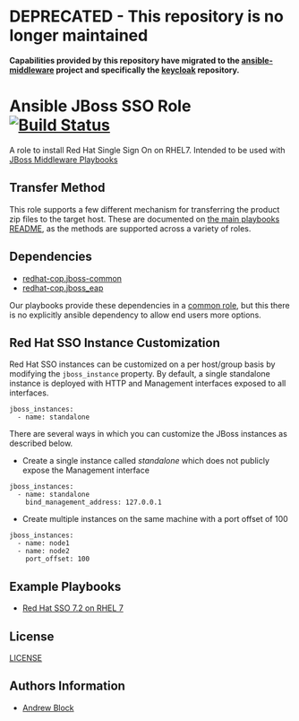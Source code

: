 # DEPRECATED - This repository is no longer maintained

**Capabilities provided by this repository have migrated to the [ansible-middleware](https://github.com/ansible-middleware) project and specifically the [keycloak](https://github.com/ansible-middleware/keycloak) repository.**

Ansible JBoss SSO Role [![Build Status](https://travis-ci.org/redhat-cop/redhat_sso.svg)](https://travis-ci.org/redhat-cop/redhat_sso)
=================

A role to install Red Hat Single Sign On on RHEL7. Intended to be used with [JBoss Middleware Playbooks](https://github.com/redhat-cop/ansible-middleware-playbooks)

Transfer Method
------------

This role supports a few different mechanism for transferring the product zip files to the target host. These are documented on [the main playbooks README](https://github.com/redhat-cop/ansible-middleware-playbooks), as the methods are supported across a variety of roles.

Dependencies
------------

- [redhat-cop.jboss-common](https://github.com/redhat-cop/ansible-role-jboss-common)
- [redhat-cop.jboss_eap](https://github.com/redhat-cop/jboss_eap)

Our playbooks provide these dependencies in a [common role](https://github.com/redhat-cop/ansible-role-jboss-common), but this there is no explicitly ansible dependency to allow end users more options.

Red Hat SSO Instance Customization
----------------

Red Hat SSO instances can be customized on a per host/group basis by modifying the `jboss_instance` property. By default, a single standalone instance is deployed with HTTP and Management interfaces exposed to all interfaces.

```
jboss_instances:
  - name: standalone
```

There are several ways in which you can customize the JBoss instances as described below.

- Create a single instance called _standalone_ which does not publicly expose the Management interface

```
jboss_instances:
  - name: standalone
    bind_management_address: 127.0.0.1
```

- Create multiple instances on the same machine with a port offset of 100

```
jboss_instances:
  - name: node1
  - name: node2
    port_offset: 100
```

Example Playbooks
----------------

- [Red Hat SSO 7.2 on RHEL 7](https://github.com/redhat-cop/ansible-middleware-playbooks/blob/master/sso7.2-rhel7.yml)

License
-------

[LICENSE](./LICENSE)

Authors Information
------------------

- [Andrew Block](https://github.com/sabre1041)
